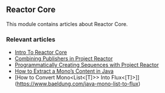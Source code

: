 ## Reactor Core

This module contains articles about Reactor Core.

### Relevant articles

- [Intro To Reactor Core](https://www.baeldung.com/reactor-core)
- [Combining Publishers in Project Reactor](https://www.baeldung.com/reactor-combine-streams)
- [Programmatically Creating Sequences with Project Reactor](https://www.baeldung.com/flux-sequences-reactor)
- [How to Extract a Mono’s Content in Java](https://www.baeldung.com/java-string-from-mono)
- [How to Convert Mono<List<[T]>> Into Flux<[T]>]](https://www.baeldung.com/java-mono-list-to-flux)
